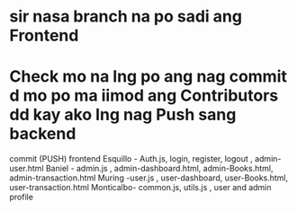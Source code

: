 # sir nasa branch na po sadi ang Frontend 
# Check mo na lng po ang nag commit d mo po ma iimod ang Contributors dd kay ako lng nag Push sang backend 
commit (PUSH) frontend
Esquillo - Auth.js, login, register, logout , admin-user.html 
Baniel - admin.js , admin-dashboard.html, admin-Books.html, admin-transaction.html
Muring -user.js , user-dashboard, user-Books.html, user-transaction.html 
Monticalbo- common.js, utils.js , user and admin profile
